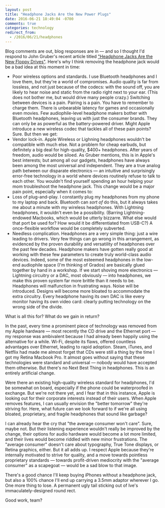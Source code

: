 ```yaml
---
layout: post
title: "Headphone Jacks Are the New Power Plugs"
date: 2016-06-21 18:49:04 -0700
comments: true
categories: technology
redirect_from:
  - /2016/06/21/headphones
---
```

Blog comments are out, blog responses are in — and so I thought I'd respond to John Gruber's recent article titled ["Headphone Jacks Are the New Floppy Drives"](http://daringfireball.net/2016/06/headphone_jacks_are_the_new_floppy_drives). Here's why I think removing the headphone jack would be a bad idea at this moment in time:

* Poor wireless options and standards. I use Bluetooth headphones and I love them, but they're a world of compromises. Audio quality is far from lossless, and not just because of the codecs: with the sound off, you are likely to hear noise and static from the radio right next to your ear. (This does not bother me, but would drive many people crazy.) Switching between devices is a pain. Pairing is a pain. You have to remember to charge them. There is unbearable latency for games and occasionally even movies. Few audiophile-level headphone makers bother with Bluetooth headphones, leaving us with just the consumer brands. They can only be as powerful as the battery-powered driver. Might Apple introduce a new wireless codec that tackles all of these pain points? Sure. But then we get:
* Vendor lock-in. Apple Wireless or Lighning headphones wouldn't be compatible with much else. Not a problem for cheap earbuds, but definitely a big deal for high-quality, $400+ headphones. After years of freedom, audio would be siloed. As Gruber mentions, this is in Apple's best interests; but among all our gadgets, headphones have always been among the most universal and independent. They are a true analog path between our disparate electronics — an intuitive and surprisingly error-free technology in a world where devices routinely refuse to talk to each other. You wouldn't find yourself spending an hour helping your mom troubleshoot the headphone jack. This change would be a major pain point, especially when it comes to:
* Loss of plug-and-play. I constantly plug my headphones from my phone to my laptop and back. Bluetooth can *sort of* do this, but it always takes me about a minute with my wireless headphones. With Lightning headphones, it wouldn't even be a possibility. (Barring Lightning-endowed Macbooks, which would be utterly bizzarre. What else would that port be used for? How would it be differentiated from USB-C?) A once-flexible workflow would be completely subverted.
* Needless complication. Headphones are a very simple thing: just a wire leading to drivers. Very few things can go wrong in this arrangement, as evidenced by the proven durability and versatility of headphones over the past few decades. Headphone makers have gotten really good at working with these few parameters to create truly world-class audio devices. Indeed, some of the most esteemed headphones in the low-end audiophile space (I'm thinking of Grados) are basically glued together by hand in a workshop. If we start shoving more electronics — Lightning circuitry or a DAC, most obviously — into headphones, we make this proven system far more brittle than it needs to be. Headphones will malfunction in frustrating ways. Noise will be introduced. Designs will become more bloated to accommodate the extra circuitry. Every headphone having its own DAC is like every monitor having its own video card: clearly putting technology on the wrong side of the divide.
 
What is all this for? What do we gain in return?

<!--more-->

In the past, every time a prominent piece of technology was removed from my Apple hardware — most recently the CD drive and the Ethernet port — my response was ambivalent because I had already been happily using the alternative for a while. Wi-Fi, despite its flaws, offered countless advantages over Ethernet, leading to rapid adoption. Steam, iTunes, and Netflix had made me almost forget that CDs were still a thing by the time I got my Retina Macbook Pro. It almost goes without saying that these technologies were standard and universal — nobody would have accepted them otherwise. But there's no Next Best Thing in headphones. This is an entirely artificial change.

Were there an existing high-quality wireless standard for headphones, I'd be somewhat on board, especially if the phone could be waterproofed in exchange. But we're not there yet, and I fear that in this instance, Apple is looking out for their corporate interests instead of their users. When Apple removes features, I can usually envision the "better tomorrow" they're striving for. Here, what future can we look forward to if we're all using bloated, proprietary, and fragile headphones that sound like garbage?

I can already hear the cry that "the average consumer won't care". Sure, maybe not. But their listening experience wouldn't really be improved by the change, their options for audio hardware would become a lot more limited, and their lives would become riddled with new minor frustrations. The "average consumer" doesn't care about typography, True Tone displays, or Retina graphics, either. But it all adds up. I respect Apple because they're internally motivated to strive for quality, and a move towards pointless proprietary standards — towards profit-driven mediocrity with the "average consumer" as a scapegoat — would be a sad blow to that image.

There's a good chance I'll keep buying iPhones without a headphone jack, but also a 100% chance I'll end up carrying a 3.5mm adaptor wherever I go. One more thing to lose. A permanent ugly tail sticking out of Ive's immaculately-designed round rect.

Good work, team?